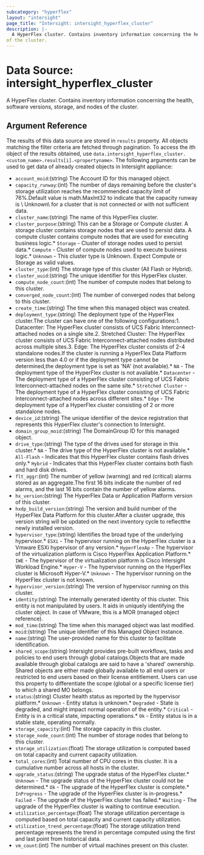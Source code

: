 ```yaml
---
subcategory: "hyperflex"
layout: "intersight"
page_title: "Intersight: intersight_hyperflex_cluster"
description: |-
  A HyperFlex cluster. Contains inventory information concerning the health, software versions, storage, and nodes
of the cluster.
---
```


# Data Source: intersight_hyperflex_cluster
A HyperFlex cluster. Contains inventory information concerning the health, software versions, storage, and nodes
of the cluster.
## Argument Reference
The results of this data source are stored in `results` property.
All objects matching the filter criteria are fetched through pagination.
To access the ith object of the results obtained, use `data.intersight_hyperflex_cluster.<custom_name>.results[i].<propertyname>`.
The following arguments can be used to get data of already created objects in Intersight appliance:
* `account_moid`:(string) The Account ID for this managed object. 
* `capacity_runway`:(int) The number of days remaining before the cluster's storage utilization reaches the recommended capacity limit of 76%.Default value is math.MaxInt32 to indicate that the capacity runway is \ Unknown\  for a cluster that is not connected or with not sufficient data. 
* `cluster_name`:(string) The name of this HyperFlex cluster. 
* `cluster_purpose`:(string) This can be a Storage or Compute cluster. A storage cluster contains storage nodes that are used to persist data. A compute cluster contains compute nodes that are used for executing business logic.* `Storage` - Cluster of storage nodes used to persist data.* `Compute` - Cluster of compute nodes used to execute business logic.* `Unknown` - This cluster type is Unknown. Expect Compute or Storage as valid values. 
* `cluster_type`:(int) The storage type of this cluster (All Flash or Hybrid). 
* `cluster_uuid`:(string) The unique identifier for this HyperFlex cluster. 
* `compute_node_count`:(int) The number of compute nodes that belong to this cluster. 
* `converged_node_count`:(int) The number of converged nodes that belong to this cluster. 
* `create_time`:(string) The time when this managed object was created. 
* `deployment_type`:(string) The deployment type of the HyperFlex cluster.The cluster can have one of the following configurations:1. Datacenter: The HyperFlex cluster consists of UCS Fabric Interconnect-attached nodes on a single site.2. Stretched Cluster: The HyperFlex cluster consists of UCS Fabric Interconnect-attached nodes distributed across multiple sites.3. Edge: The HyperFlex cluster consists of 2-4 standalone nodes.If the cluster is running a HyperFlex Data Platform version less than 4.0 or if the deployment type cannot be determined,the deployment type is set as 'NA' (not available).* `NA` - The deployment type of the HyperFlex cluster is not available.* `Datacenter` - The deployment type of a HyperFlex cluster consisting of UCS Fabric Interconnect-attached nodes on the same site.* `Stretched Cluster` - The deployment type of a HyperFlex cluster consisting of UCS Fabric Interconnect-attached nodes across different sites.* `Edge` - The deployment type of a HyperFlex cluster consisting of 2 or more standalone nodes. 
* `device_id`:(string) The unique identifier of the device registration that represents this HyperFlex cluster's connection to Intersight. 
* `domain_group_moid`:(string) The DomainGroup ID for this managed object. 
* `drive_type`:(string) The type of the drives used for storage in this cluster.* `NA` - The drive type of the HyperFlex cluster is not available.* `All-Flash` - Indicates that this HyperFlex cluster contains flash drives only.* `Hybrid` - Indicates that this HyperFlex cluster contains both flash and hard disk drives. 
* `flt_aggr`:(int) The number of yellow (warning) and red (critical) alarms stored as an aggregate.The first 16 bits indicate the number of red alarms, and the last 16 bits contain the number of yellow alarms. 
* `hx_version`:(string) The HyperFlex Data or Application Platform version of this cluster. 
* `hxdp_build_version`:(string) The version and build number of the HyperFlex Data Platform for this cluster.After a cluster upgrade, this version string will be updated on the next inventory cycle to reflectthe newly installed version. 
* `hypervisor_type`:(string) Identifies the broad type of the underlying hypervisor.* `ESXi` - The hypervisor running on the HyperFlex cluster is a Vmware ESXi hypervisor of any version.* `HyperFlexAp` - The hypervisor of the virtualization platform is Cisco HyperFlex Application Platform.* `IWE` - The hypervisor of the virtualization platform is Cisco Intersight Workload Engine.* `Hyper-V` - The hypervisor running on the HyperFlex cluster is Microsoft Hyper-V.* `Unknown` - The hypervisor running on the HyperFlex cluster is not known. 
* `hypervisor_version`:(string) The version of hypervisor running on this cluster. 
* `identity`:(string) The internally generated identity of this cluster. This entity is not manipulated by users. It aids in uniquely identifying the cluster object. In case of VMware, this is a MOR (managed object reference). 
* `mod_time`:(string) The time when this managed object was last modified. 
* `moid`:(string) The unique identifier of this Managed Object instance. 
* `name`:(string) The user-provided name for this cluster to facilitate identification. 
* `shared_scope`:(string) Intersight provides pre-built workflows, tasks and policies to end users through global catalogs.Objects that are made available through global catalogs are said to have a 'shared' ownership. Shared objects are either made globally available to all end users or restricted to end users based on their license entitlement. Users can use this property to differentiate the scope (global or a specific license tier) to which a shared MO belongs. 
* `status`:(string) Cluster health status as reported by the hypervisor platform.* `Unknown` - Entity status is unknown.* `Degraded` - State is degraded, and might impact normal operation of the entity.* `Critical` - Entity is in a critical state, impacting operations.* `Ok` - Entity status is in a stable state, operating normally. 
* `storage_capacity`:(int) The storage capacity in this cluster. 
* `storage_node_count`:(int) The number of storage nodes that belong to this cluster. 
* `storage_utilization`:(float) The storage utilization is computed based on total capacity and current capacity utilization. 
* `total_cores`:(int) Total number of CPU cores in this cluster. It is a cumulative number across all hosts in the cluster. 
* `upgrade_status`:(string) The upgrade status of the HyperFlex cluster.* `Unknown` - The upgrade status of the HyperFlex cluster could not be determined.* `Ok` - The upgrade of the HyperFlex cluster is complete.* `InProgress` - The upgrade of the HyperFlex cluster is in-progress.* `Failed` - The upgrade of the HyperFlex cluster has failed.* `Waiting` - The upgrade of the HyperFlex cluster is waiting to continue execution. 
* `utilization_percentage`:(float) The storage utilization percentage is computed based on total capacity and current capacity utilization. 
* `utilization_trend_percentage`:(float) The storage utilization trend percentage represents the trend in percentage computed using the first and last point from historical data. 
* `vm_count`:(int) The number of virtual machines present on this cluster. 
 